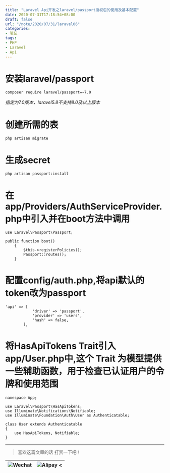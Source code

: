 ```yaml
---
title: "Laravel Api开发之laravel/passport授权包的使用及基本配置"
date: 2020-07-31T17:18:54+08:00
draft: false
url: "/note/2020/07/31/laravel06"
categories: 
- 笔记
tags: 
- PHP
- Laravel
- Api
---
```

# 安装laravel/passport
```
composer require laravel/passport=~7.0
```
_指定为7.0版本，laravel5.8不支持8.0及以上版本_   
# 创建所需的表
```
php artisan migrate
```
# 生成secret
```
php artisan passport:install
```
# 在app/Providers/AuthServiceProvider.php中引入并在boot方法中调用
```
use Laravel\Passport\Passport;

public function boot()
    {
        $this->registerPolicies();
        Passport::routes();
    }
```
# 配置config/auth.php,将api默认的token改为passport
```
'api' => [
            'driver' => 'passport',
            'provider' => 'users',
            'hash' => false,
        ],
```
# 将HasApiTokens Trait引入app/User.php中,这个 Trait 为模型提供一些辅助函数，用于检查已认证用户的令牌和使用范围
```
namespace App;

use Laravel\Passport\HasApiTokens;
use Illuminate\Notifications\Notifiable;
use Illuminate\Foundation\Auth\User as Authenticatable;

class User extends Authenticatable
{
    use HasApiTokens, Notifiable;
}
```
___
> 喜欢这篇文章的话 打赏一下吧！ 

| ![Wechat](/images/pay/eb05acdaec967.png)  | ![Alipay <](/images/pay/7f127f545.jpg) |
| --------   | -----:  |